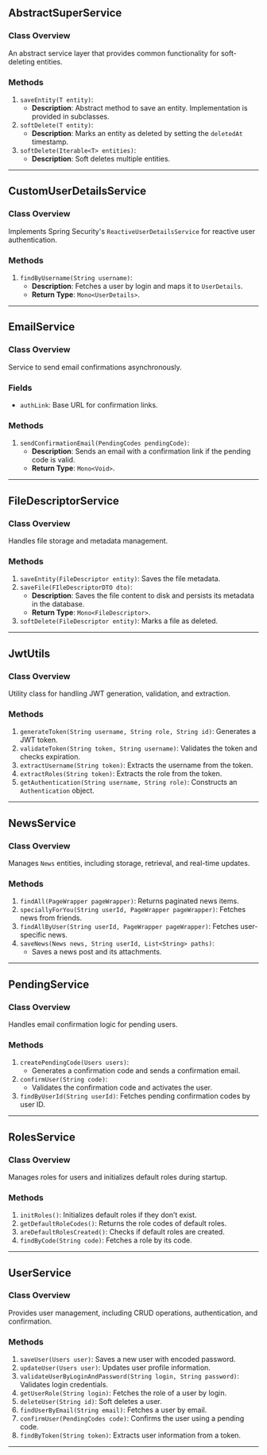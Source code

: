 ## **AbstractSuperService**

### **Class Overview**
An abstract service layer that provides common functionality for soft-deleting entities.

### **Methods**
1. `saveEntity(T entity)`:
    - **Description**: Abstract method to save an entity. Implementation is provided in subclasses.
2. `softDelete(T entity)`:
    - **Description**: Marks an entity as deleted by setting the `deletedAt` timestamp.
3. `softDelete(Iterable<T> entities)`:
    - **Description**: Soft deletes multiple entities.

---

## **CustomUserDetailsService**

### **Class Overview**
Implements Spring Security's `ReactiveUserDetailsService` for reactive user authentication.

### **Methods**
1. `findByUsername(String username)`:
    - **Description**: Fetches a user by login and maps it to `UserDetails`.
    - **Return Type**: `Mono<UserDetails>`.

---

## **EmailService**

### **Class Overview**
Service to send email confirmations asynchronously.

### **Fields**
- `authLink`: Base URL for confirmation links.

### **Methods**
1. `sendConfirmationEmail(PendingCodes pendingCode)`:
    - **Description**: Sends an email with a confirmation link if the pending code is valid.
    - **Return Type**: `Mono<Void>`.

---

## **FileDescriptorService**

### **Class Overview**
Handles file storage and metadata management.

### **Methods**
1. `saveEntity(FileDescriptor entity)`: Saves the file metadata.
2. `saveFile(FIleDescriptorDTO dto)`:
    - **Description**: Saves the file content to disk and persists its metadata in the database.
    - **Return Type**: `Mono<FileDescriptor>`.
3. `softDelete(FileDescriptor entity)`: Marks a file as deleted.

---

## **JwtUtils**

### **Class Overview**
Utility class for handling JWT generation, validation, and extraction.

### **Methods**
1. `generateToken(String username, String role, String id)`: Generates a JWT token.
2. `validateToken(String token, String username)`: Validates the token and checks expiration.
3. `extractUsername(String token)`: Extracts the username from the token.
4. `extractRoles(String token)`: Extracts the role from the token.
5. `getAuthentication(String username, String role)`: Constructs an `Authentication` object.

---

## **NewsService**

### **Class Overview**
Manages `News` entities, including storage, retrieval, and real-time updates.

### **Methods**
1. `findAll(PageWrapper pageWrapper)`: Returns paginated news items.
2. `speciallyForYou(String userId, PageWrapper pageWrapper)`: Fetches news from friends.
3. `findAllByUser(String userId, PageWrapper pageWrapper)`: Fetches user-specific news.
4. `saveNews(News news, String userId, List<String> paths)`:
    - Saves a news post and its attachments.

---

## **PendingService**

### **Class Overview**
Handles email confirmation logic for pending users.

### **Methods**
1. `createPendingCode(Users users)`:
    - Generates a confirmation code and sends a confirmation email.
2. `confirmUser(String code)`:
    - Validates the confirmation code and activates the user.
3. `findByUserId(String userId)`: Fetches pending confirmation codes by user ID.

---

## **RolesService**

### **Class Overview**
Manages roles for users and initializes default roles during startup.

### **Methods**
1. `initRoles()`: Initializes default roles if they don’t exist.
2. `getDefaultRoleCodes()`: Returns the role codes of default roles.
3. `areDefaultRolesCreated()`: Checks if default roles are created.
4. `findByCode(String code)`: Fetches a role by its code.

---

## **UserService**

### **Class Overview**
Provides user management, including CRUD operations, authentication, and confirmation.

### **Methods**
1. `saveUser(Users user)`: Saves a new user with encoded password.
2. `updateUser(Users user)`: Updates user profile information.
3. `validateUserByLoginAndPassword(String login, String password)`: Validates login credentials.
4. `getUserRole(String login)`: Fetches the role of a user by login.
5. `deleteUser(String id)`: Soft deletes a user.
6. `findUserByEmail(String email)`: Fetches a user by email.
7. `confirmUser(PendingCodes code)`: Confirms the user using a pending code.
8. `findByToken(String token)`: Extracts user information from a token.

---
